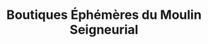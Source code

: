 ---
title: "Boutiques Éphémères du Moulin Seigneurial"
url: /velaux/boutiques-ephemeres-du-moulin-seigneurial/
shop: Andenken
---